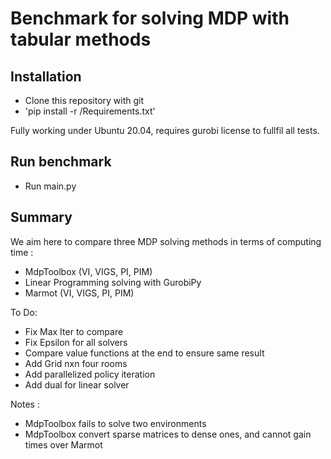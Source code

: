 # Benchmark for solving MDP with tabular methods

## Installation

- Clone this repository with git
- 'pip install -r /Requirements.txt'

Fully working under Ubuntu 20.04, requires gurobi license to fullfil all tests.

## Run benchmark

- Run main.py

## Summary

We aim here to compare three MDP solving methods in terms of computing time :
- MdpToolbox (VI, VIGS, PI, PIM)
- Linear Programming solving with GurobiPy
- Marmot (VI, VIGS, PI, PIM)

To Do:
- Fix Max Iter to compare
- Fix Epsilon for all solvers
- Compare value functions at the end to ensure same result
- Add Grid nxn four rooms
- Add parallelized policy iteration
- Add dual for linear solver

Notes :
- MdpToolbox fails to solve two environments
- MdpToolbox convert sparse matrices to dense ones, and cannot gain times over Marmot


